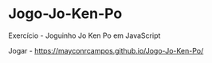 # Jogo-Jo-Ken-Po
 Exercício - Joguinho Jo Ken Po em JavaScript
 
  Jogar - https://mayconrcampos.github.io/Jogo-Jo-Ken-Po/
